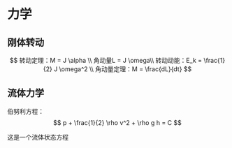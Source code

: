 # 力学

## 刚体转动
$$
    转动定理：M = J \alpha \\
    角动量L = J \omega\\
    转动动能：E_k = \frac{1}{2} J \omega^2 \\
    角动量定理：M = \frac{dL}{dt}
$$

## 流体力学
伯努利方程：
$$
    p + \frac{1}{2} \rho v^2 + \rho g h = C
$$

这是一个流体状态方程